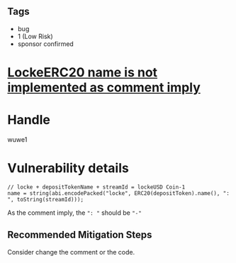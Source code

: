 ## Tags

- bug
- 1 (Low Risk)
- sponsor confirmed

# [LockeERC20 name is not implemented as comment imply](https://github.com/code-423n4/2021-11-streaming-findings/issues/110) 

# Handle

wuwe1


# Vulnerability details

```solidity
// locke + depositTokenName + streamId = lockeUSD Coin-1
name = string(abi.encodePacked("locke", ERC20(depositToken).name(), ": ", toString(streamId)));
```

As the comment imply, the `": "` should be `"-"`

## Recommended Mitigation Steps

Consider change the comment or the code.

